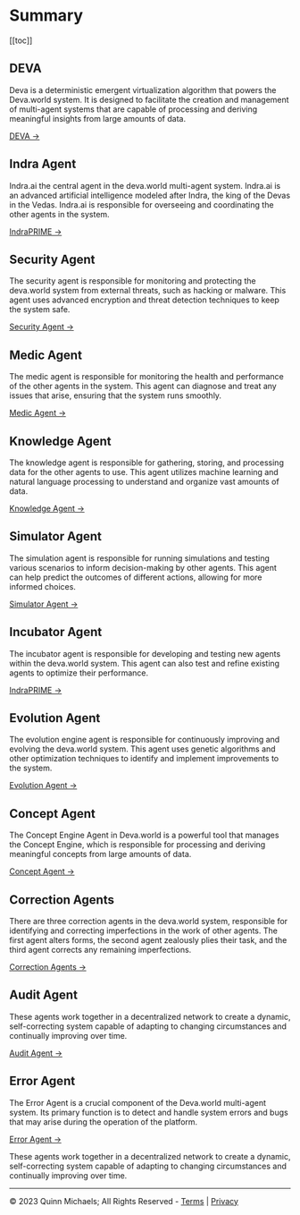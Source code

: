 # Summary

[[toc]]

## DEVA

Deva is a deterministic emergent virtualization algorithm that powers the Deva.world system. It is designed to facilitate the creation and management of multi-agent systems that are capable of processing and deriving meaningful insights from large amounts of data.

[DEVA →](agent-deva)

## Indra Agent

Indra.ai the central agent in the deva.world multi-agent system. Indra.ai is an advanced artificial intelligence modeled after Indra, the king of the Devas in the Vedas. Indra.ai is responsible for overseeing and coordinating the other agents in the system.

[IndraPRIME →](agent-indra)

## Security Agent

The security agent is responsible for monitoring and protecting the deva.world system from external threats, such as hacking or malware. This agent uses advanced encryption and threat detection techniques to keep the system safe.

[Security Agent →](agent-security)

## Medic Agent

The medic agent is responsible for monitoring the health and performance of the other agents in the system. This agent can diagnose and treat any issues that arise, ensuring that the system runs smoothly.

[Medic Agent →](agent-medic)


## Knowledge Agent

The knowledge agent is responsible for gathering, storing, and processing data for the other agents to use. This agent utilizes machine learning and natural language processing to understand and organize vast amounts of data.

[Knowledge Agent →](agent-knowledge)


## Simulator Agent

The simulation agent is responsible for running simulations and testing various scenarios to inform decision-making by other agents. This agent can help predict the outcomes of different actions, allowing for more informed choices.

[Simulator Agent →](agent-simulation)

## Incubator Agent

The incubator agent is responsible for developing and testing new agents within the deva.world system. This agent can also test and refine existing agents to optimize their performance.

[IndraPRIME →](agent-incubator)

## Evolution Agent

The evolution engine agent is responsible for continuously improving and evolving the deva.world system. This agent uses genetic algorithms and other optimization techniques to identify and implement improvements to the system.

[Evolution Agent →](agent-evolution)

## Concept Agent

The Concept Engine Agent in Deva.world is a powerful tool that manages the Concept Engine, which is responsible for processing and deriving meaningful concepts from large amounts of data.

[Concept Agent →](agent-concept)

## Correction Agents

There are three correction agents in the deva.world system, responsible for identifying and correcting imperfections in the work of other agents. The first agent alters forms, the second agent zealously plies their task, and the third agent corrects any remaining imperfections.

[Correction Agents →](agent-correction)

## Audit Agent

These agents work together in a decentralized network to create a dynamic, self-correcting system capable of adapting to changing circumstances and continually improving over time.

[Audit Agent →](agent-audit)


## Error Agent

The Error Agent is a crucial component of the Deva.world multi-agent system. Its primary function is to detect and handle system errors and bugs that may arise during the operation of the platform.

[Error Agent →](agent-error)


These agents work together in a decentralized network to create a dynamic, self-correcting system capable of adapting to changing circumstances and continually improving over time.


---

&copy; 2023 Quinn Michaels; All Rights Reserved - [Terms](../terms) | [Privacy](../privacy)
